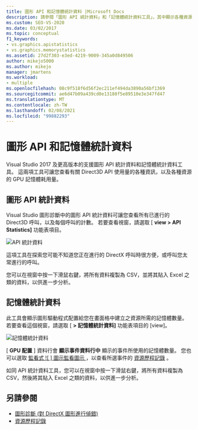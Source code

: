 ```yaml
---
title: 圖形 API 和記憶體統計資料 |Microsoft Docs
description: 請參閱「圖形 API 統計資料」和「記憶體統計資料工具」，其中顯示各種資源的 Direct3D API 使用量和 GPU 記憶體耗用量資訊。
ms.custom: SEO-VS-2020
ms.date: 03/02/2017
ms.topic: conceptual
f1_keywords:
- vs.graphics.apistatistics
- vs.graphics.memorystatistics
ms.assetid: 27d2f303-e3ed-4219-9009-345a0d849506
author: mikejo5000
ms.author: mikejo
manager: jmartens
ms.workload:
- multiple
ms.openlocfilehash: 08c9f518f6d56f2ec211ef494da3890a56bf1369
ms.sourcegitcommit: ae6d47b09a439cd0e13180f5e89510e3e347fd47
ms.translationtype: MT
ms.contentlocale: zh-TW
ms.lasthandoff: 02/08/2021
ms.locfileid: "99882293"
---
```

# <a name="graphics-api-and-memory-statistics"></a>圖形 API 和記憶體統計資料
<!-- VERSIONLESS -->
Visual Studio 2017 及更高版本的支援圖形 API 統計資料和記憶體統計資料工具。  這兩項工具可讓您查看有關 Direct3D API 使用量的各種資訊，以及各種資源的 GPU 記憶體耗用量。

## <a name="graphics-api-statistics"></a>圖形 API 統計資料
Visual Studio 圖形診斷中的圖形 API 統計資料可讓您查看所有已進行的 Direct3D 呼叫，以及每個呼叫的計數。  若要查看視窗，請選取 [ **view > API Statistics]** 功能表項目。

![API 統計資料](media/gfx_diag_api_statistics.png)

這項工具在探索您可能不知道您正在進行的 DirectX 呼叫時很方便，或呼叫您太常進行的呼叫。

您可以在視窗中按一下滑鼠右鍵，將所有資料複製為 CSV，並將其貼入 Excel 之類的資料，以供進一步分析。

## <a name="memory-statistics"></a>記憶體統計資料
此工具會顯示圖形驅動程式配置給您在畫面格中建立之資源所需的記憶體數量。  若要查看這個視窗，請選取 [ **> 記憶體統計資料]** 功能表項目的 [view]。

![記憶體統計資料](media/gfx_diag_memory_statistics.png)

[ **GPU 配置** ] 資料行會 **顯示事件資料行中** 顯示的事件所使用的記憶體數量。  您也可以選取 [監看式 ![ ] 圖示監看圖示 ](media/gfx_watch.png) ，以查看所選事件的 [資源歷程記錄](graphics-event-list.md#resource-history) 。

如同 API 統計資料工具，您可以在視窗中按一下滑鼠右鍵，將所有資料複製為 CSV，然後將其貼入 Excel 之類的資料，以供進一步分析。

## <a name="see-also"></a>另請參閱
- [圖形診斷 (對 DirectX 圖形進行偵錯)](visual-studio-graphics-diagnostics.md)
- [資源歷程記錄](graphics-event-list.md#resource-history)
<!-- /VERSIONLESS -->
